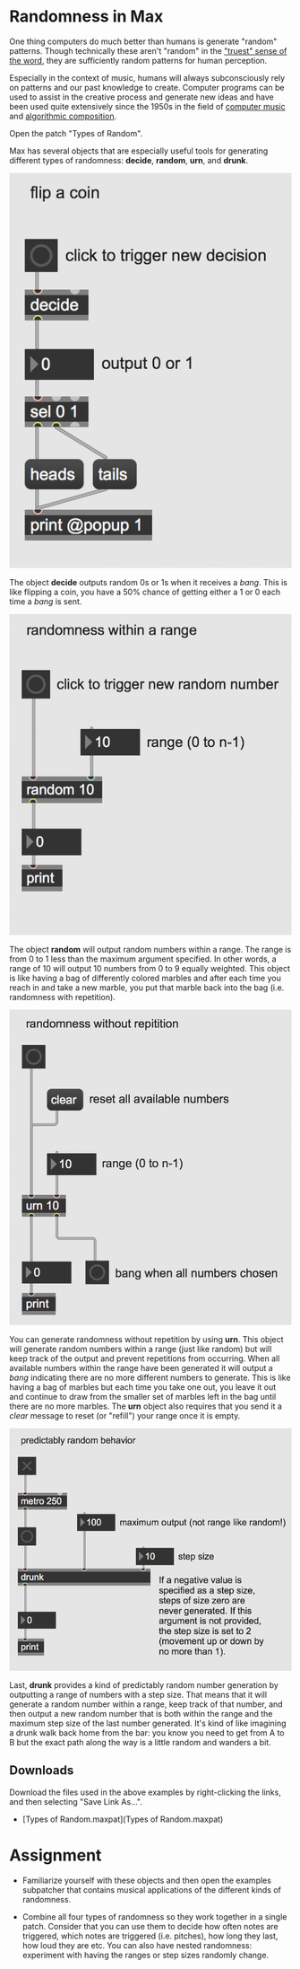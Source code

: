 Randomness in Max
=================

One thing computers do much better than humans is generate "random" patterns. Though technically these aren't "random" in the ["truest" sense of the word](https://en.wikipedia.org/wiki/Random_number_generation#%22True%22_vs._pseudo-random_numbers), they are sufficiently random patterns for human perception.

Especially in the context of music, humans will always subconsciously rely on patterns and our past knowledge to create. Computer programs can be used to assist in the creative process and generate new ideas and have been used quite extensively since the 1950s in the field of [computer music](https://en.wikipedia.org/wiki/Computer_music#History) and [algorithmic composition](https://en.wikipedia.org/wiki/Algorithmic_composition).

Open the patch "Types of Random".

Max has several objects that are especially useful tools for generating different types of randomness: **decide**, **random**, **urn**, and **drunk**.

<img src="decide.png">

The object **decide** outputs random 0s or 1s when it receives a *bang*. This is like flipping a coin, you have a 50% chance of getting either a 1 or 0 each time a *bang* is sent.

<img src="random1.png">

The object **random** will output random numbers within a range. The range is from 0 to 1 less than the maximum argument specified. In other words, a range of 10 will output 10 numbers from 0 to 9 equally weighted. This object is like having a bag of differently colored marbles and after each time you reach in and take a new marble, you put that marble back into the bag (i.e. randomness with repetition).

<img src="urn1.png">

You can generate randomness without repetition by using **urn**. This object will generate random numbers within a range (just like random) but will keep track of the output and prevent repetitions from occurring. When all available numbers within the range have been generated it will output a *bang* indicating there are no more different numbers to generate. This is like having a bag of marbles but each time you take one out, you leave it out and continue to draw from the smaller set of marbles left in the bag until there are no more marbles. The **urn** object also requires that you send it a *clear* message to reset (or "refill") your range once it is empty.

<img src="drunk1.png">

Last, **drunk** provides a kind of predictably random number generation by outputting a range of numbers with a step size. That means that it will generate a random number within a range, keep track of that number, and then output a new random number that is both within the range and the maximum step size of the last number generated. It's kind of like imagining a drunk walk back home from the bar: you know you need to get from A to B but the exact path along the way is a little random and wanders a bit.

## Downloads

Download the files used in the above examples by right-clicking the links, and
then selecting "Save Link As...".

* [Types of Random.maxpat](Types of Random.maxpat)



Assignment
==========
- Familiarize yourself with these objects and then open the examples subpatcher that contains musical applications of the different kinds of randomness.

- Combine all four types of randomness so they work together in a single patch. Consider that you can use them to decide how often notes are triggered, which notes are triggered (i.e. pitches), how long they last, how loud they are etc. You can also have nested randomness: experiment with having the ranges or step sizes randomly change.
